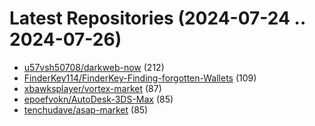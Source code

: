 # Latest Repositories (2024-07-24 .. 2024-07-26)

- [u57vsh50708/darkweb-now](https://github.com/u57vsh50708/darkweb-now) (212)
- [FinderKey114/FinderKey-Finding-forgotten-Wallets](https://github.com/FinderKey114/FinderKey-Finding-forgotten-Wallets) (109)
- [xbawksplayer/vortex-market](https://github.com/xbawksplayer/vortex-market) (87)
- [epoefvokn/AutoDesk-3DS-Max](https://github.com/epoefvokn/AutoDesk-3DS-Max) (85)
- [tenchudave/asap-market](https://github.com/tenchudave/asap-market) (85)
